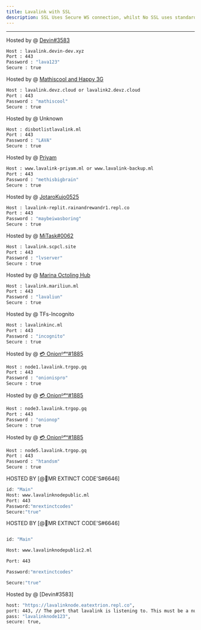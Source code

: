 ```yaml
---
title: Lavalink with SSL
description: SSL Uses Secure WS connection, whilst No SSL uses standard WS. if you want to use the SSL lavalink you need to make sure your bot uses that protocol.
---
```


---
Hosted by @ [Devin#3583](https://github.com/DevinOfficial)
```bash
Host : lavalink.devin-dev.xyz
Port : 443
Password : "lava123"
Secure : true
```
Hosted by @ [Mathiscool and Happy 3G](https://discord.io/botsuniversity)
```bash
Host : lavalink.devz.cloud or lavalink2.devz.cloud
Port : 443
Password : "mathiscool"
Secure : true
```
Hosted by @ Unknown
```bash
Host : disbotlistlavalink.ml
Port : 443
Password : "LAVA"
Secure : true
```
Hosted by @ [Priyam](https://www.priyam.ml)
```bash
Host : www.lavalink-priyam.ml or www.lavalink-backup.ml
Port : 443
Password : "methisbigbrain"
Secure : true
```
Hosted by @ [JotaroKujo0525](https://github.com/JotaroKujo0525) 
```bash
Host : lavalink-replit.rainandrewandr1.repl.co
Port : 443
Password : "maybeiwasboring"
Secure : true
```

Hosted by @ [MiTask#0062](https://github.com/MrMasrozYTLIVE)
```bash
Host : lavalink.scpcl.site
Port : 443
Password : "lvserver"
Secure : true
```
Hosted by @ [Marina Octoling Hub](https://github.com/Mariliun)
```bash
Host : lavalink.mariliun.ml
Port : 443
Password : "lavaliun"
Secure : true
```
Hosted by @ TFs-Incognito
```bash
Host : lavalinkinc.ml
Port : 443
Password : "incognito"
Secure : true
```
Hosted by @ [💳 Onionᴰᵉᵛ#1885](https://trgop.gq/youtube)
```bash
Host : node1.lavalink.trgop.gq
Port : 443
Password : "onionispro"
Secure : true
```

Hosted by @ [💳 Onionᴰᵉᵛ#1885](https://trgop.gq/youtube)
```bash
Host : node3.lavalink.trgop.gq
Port : 443
Password : "onionop"
Secure : true
```
Hosted by @ [💳 Onionᴰᵉᵛ#1885](https://trgop.gq/youtube)
```bash
Host : node5.lavalink.trgop.gq
Port : 443
Password : "htandsm"
Secure : true
```
HOSTED BY [@👑MR EXTINCT CODE'S#6646]
```bash
id: "Main"
Host: www.lavalinknodepublic.ml
Port: 443
Password:"mrextinctcodes"
Secure:"true"
```
HOSTED BY [@👑MR EXTINCT CODE'S#6646]

```bash

id: "Main"

Host: www.lavalinknodepublic2.ml

Port: 443

Password:"mrextinctcodes"

Secure:"true"

```
Hosted by @ [Devin#3583]
```bash
host: "https://lavalinknode.eatextrion.repl.co",
port: 443, // The port that lavalink is listening to. This must be a number!
pass: "lavalinknode123",
secure: true,
```













